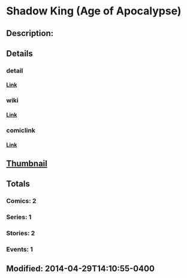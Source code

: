 # Shadow King (Age of Apocalypse)
## Description: 
## Details
### detail
#### [Link](http://marvel.com/comics/characters/1010973/shadow_king_age_of_apocalypse?utm_campaign=apiRef&utm_source=225578a89fc76f3d20fbffda5d17a88d)
### wiki
#### [Link](http://marvel.com/universe/Shadow_King_(Age_of_Apocalypse)?utm_campaign=apiRef&utm_source=225578a89fc76f3d20fbffda5d17a88d)
### comiclink
#### [Link](http://marvel.com/comics/characters/1010973/shadow_king_age_of_apocalypse?utm_campaign=apiRef&utm_source=225578a89fc76f3d20fbffda5d17a88d)
## [Thumbnail](http://i.annihil.us/u/prod/marvel/i/mg/2/80/535feae2ecfc6.jpg)
## Totals
### Comics: 2
### Series: 1
### Stories: 2
### Events: 1
## Modified: 2014-04-29T14:10:55-0400